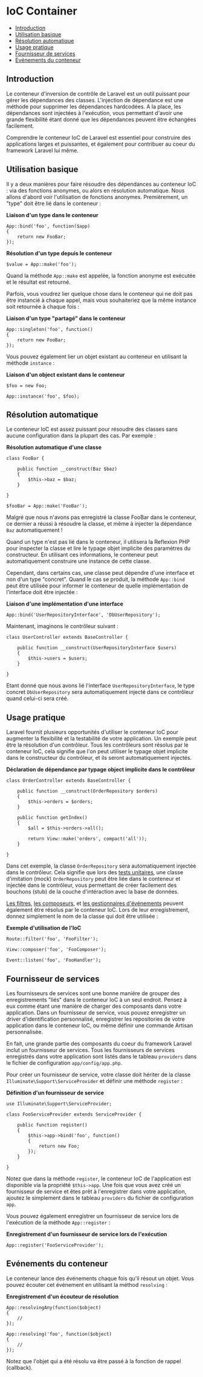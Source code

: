 # IoC Container

- [Introduction](#introduction)
- [Utilisation basique](#basic-usage)
- [Résolution automatique](#automatic-resolution)
- [Usage pratique](#practical-usage)
- [Fournisseur de services](#service-providers)
- [Evénements du conteneur](#container-events)

<a name="introduction"></a>
## Introduction

Le conteneur d'inversion de contrôle de Laravel est un outil puissant pour gérer les dépendances des classes. L'injection de dépendance est une méthode pour supprimer les dépendances hardcodées. A la place, les dépendances sont injectées à l'exécution, vous permettant d'avoir une grande flexibilité étant donné que les dépendances peuvent être échangées facilement.

Comprendre le conteneur IoC de Laravel est essentiel pour construire des applications larges et puissantes, et également pour contribuer au coeur du framework Laravel lui même.

<a name="basic-usage"></a>
## Utilisation basique

Il y a deux manières pour faire résoudre des dépendances au conteneur IoC : via des fonctions anonymes, ou alors en résolution automatique. Nous allons d'abord voir l'utilisation de fonctions anonymes. Premièrement, un "type" doit être lié dans le conteneur :

**Liaison d'un type dans le conteneur**

    App::bind('foo', function($app)
    {
        return new FooBar;
    });

**Résolution d'un type depuis le conteneur**

    $value = App::make('foo');

Quand la méthode `App::make` est appelée, la fonction anonyme est exécutée et le résultat est retourné.

Parfois, vous voudrez lier quelque chose dans le conteneur qui ne doit pas être instancié à chaque appel, mais vous souhaiteriez que la même instance soit retournée à chaque fois :

**Liaison d'un type "partagé" dans le conteneur**

    App::singleton('foo', function()
    {
        return new FooBar;
    });

Vous pouvez également lier un objet existant au conteneur en utilisant la méthode `instance` :

**Liaison d'un object existant dans le conteneur**

    $foo = new Foo;

    App::instance('foo', $foo);

<a name="automatic-resolution"></a>
## Résolution automatique

Le conteneur IoC est assez puissant pour résoudre des classes sans aucune configuration dans la plupart des cas. Par exemple :

**Résolution automatique d'une classe**

    class FooBar {

        public function __construct(Baz $baz)
        {
            $this->baz = $baz;
        }

    }

    $fooBar = App::make('FooBar');

Malgré que nous n'avons pas enregistré la classe FooBar dans le conteneur, ce dernier a réussi à résoudre la classe, et même à injecter la dépendance `Baz` automatiquement !

Quand un type n'est pas lié dans le conteneur, il utilisera la Reflexion PHP pour inspecter la classe et lire le typage objet implicite des paramètres du constructeur. En utilisant ces informations, le conteneur peut automatiquement construire une instance de cette classe.

Cependant, dans certains cas, une classe peut dépendre d'une interface et non d'un type "concret". Quand le cas se produit, la méthode `App::bind` peut être utilisée pour informer le conteneur de quelle implémentation de l'interface doit être injectée :

**Liaison d'une implémentation d'une interface**

    App::bind('UserRepositoryInterface', 'DbUserRepository');

Maintenant, imaginons le contrôleur suivant :

    class UserController extends BaseController {

        public function __construct(UserRepositoryInterface $users)
        {
            $this->users = $users;
        }

    }

Etant donné que nous avons lié l'interface `UserRepositoryInterface`, le type concret `DbUserRepository` sera automatiquement injecté dans ce contrôleur quand celui-ci sera créé.

<a name="practical-usage"></a>
## Usage pratique

Laravel fournit plusieurs opportunités d'utiliser le conteneur IoC pour augmenter la flexibilité et la testabilité de votre application. Un exemple peut être la résolution d'un contrôleur. Tous les contrôleurs sont résolus par le conteneur IoC, cela signifie que l'on peut utiliser le typage objet implicite dans le constructeur du contrôleur, et ils seront automatiquement injectés.

**Déclaration de dépendance par typage object implicite dans le contrôleur**

    class OrderController extends BaseController {

        public function __construct(OrderRepository $orders)
        {
            $this->orders = $orders;
        }

        public function getIndex()
        {
            $all = $this->orders->all();

            return View::make('orders', compact('all'));
        }

    }

Dans cet exemple, la classe `OrderRepository` sera automatiquement injectée dans le contrôleur. Cela signifie que lors des [tests unitaires](/4/testing), une classe d'imitation (mock) `OrderRepository` peut être liée dans le conteneur et injectée dans le contrôleur, vous permettant de créer facilement des bouchons (stub) de la couche d'intéraction avec la base de données.

[Les filtres](/4/routing#route-filters), [les composeurs](/4/responses#view-composers), et [les gestionnaires d'événements](/4/events#using-classes-as-listeners) peuvent également être résolus par le conteneur IoC. Lors de leur enregistrement, donnez simplement le nom de la classe qui doit être utilisée :

**Exemple d'utilisation de l'IoC**

    Route::filter('foo', 'FooFilter');

    View::composer('foo', 'FooComposer');

    Event::listen('foo', 'FooHandler');

<a name="service-providers"></a>
## Fournisseur de services

Les fournisseurs de services sont une bonne manière de grouper des enregistrements "liés" dans le conteneur IoC à un seul endroit. Pensez à eux comme étant une manière de charger des composants dans votre application. Dans un fournisseur de service, vous pouvez enregistrer un driver d'identification personnalisé, enregistrer les repositories de votre application dans le conteneur IoC, ou même définir une commande Artisan personnalisée.

En fait, une grande partie des composants du coeur du framework Laravel inclut un fournisseur de services. Tous les fournisseurs de services enregistrés dans votre application sont listés dans le tableau `providers` dans le fichier de configuration `app/config/app.php`.

Pour créer un fournisseur de service, votre classe doit hériter de la classe `Illuminate\Support\ServiceProvider` et définir une méthode `register` :

**Définition d'un fournisseur de service**

    use Illuminate\Support\ServiceProvider;

    class FooServiceProvider extends ServiceProvider {

        public function register()
        {
            $this->app->bind('foo', function()
            {
                return new Foo;
            });
        }

    }

Notez que dans la méthode `register`, le conteneur IoC de l'application est disponible via la propriété `$this->app`. Une fois que vous avez créé un fournisseur de service et êtes prêt à l'enregistrer dans votre application, ajoutez le simplement dans le tableau `providers` du fichier de configuration `app`.

Vous pouvez également enregistrer un fournisseur de service lors de l'exécution de la méthode `App::register` :

**Enregistrement d'un fournisseur de service lors de l'exécution**

    App::register('FooServiceProvider');

<a name="container-events"></a>
## Evénements du conteneur

Le conteneur lance des événements chaque fois qu'il résout un objet. Vous pouvez écouter cet événement en utilisant la méthod `resolving` :

**Enregistrement d'un écouteur de résolution**

    App::resolvingAny(function($object)
    {
        //
    });

    App::resolving('foo', function($object)
    {
        //
    });

Notez que l'objet qui a été résolu va être passé à la fonction de rappel (callback).